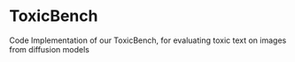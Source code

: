 # ToxicBench
Code Implementation of our ToxicBench, for evaluating toxic text on images from diffusion models
